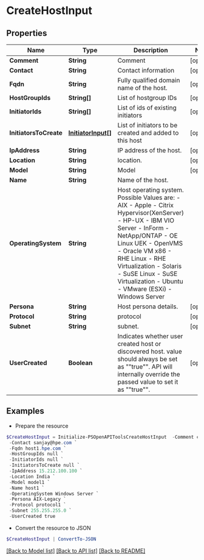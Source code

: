 # CreateHostInput
## Properties

Name | Type | Description | Notes
------------ | ------------- | ------------- | -------------
**Comment** | **String** | Comment | [optional] 
**Contact** | **String** | Contact information | [optional] 
**Fqdn** | **String** | Fully qualified domain name of the host. | [optional] 
**HostGroupIds** | **String[]** | List of hostgroup IDs | [optional] 
**InitiatorIds** | **String[]** | List of ids of existing initiators | [optional] 
**InitiatorsToCreate** | [**InitiatorInput[]**](InitiatorInput.md) | List of initiators to be created and added to this host | [optional] 
**IpAddress** | **String** | IP address of the host. | [optional] 
**Location** | **String** | location. | [optional] 
**Model** | **String** | Model | [optional] 
**Name** | **String** | Name of the host. | 
**OperatingSystem** | **String** | Host operating system. Possible Values are: - AIX - Apple - Citrix Hypervisor(XenServer) - HP-UX - IBM VIO Server - InForm - NetApp/ONTAP - OE Linux UEK - OpenVMS - Oracle VM x86 - RHE Linux - RHE Virtualization - Solaris - SuSE Linux - SuSE Virtualization - Ubuntu - VMware (ESXi) - Windows Server | 
**Persona** | **String** | Host persona details. | [optional] 
**Protocol** | **String** | protocol | [optional] 
**Subnet** | **String** | subnet. | [optional] 
**UserCreated** | **Boolean** | Indicates whether user created host or discovered host. value should always be set as &quot;&quot;true&quot;&quot;. API will internally override the passed value to set it as &quot;&quot;true&quot;&quot;. | [optional] 

## Examples

- Prepare the resource
```powershell
$CreateHostInput = Initialize-PSOpenAPIToolsCreateHostInput  -Comment comment1 `
 -Contact sanjay@hpe.com `
 -Fqdn host1.hpe.com `
 -HostGroupIds null `
 -InitiatorIds null `
 -InitiatorsToCreate null `
 -IpAddress 15.212.100.100 `
 -Location India `
 -Model model1 `
 -Name host1 `
 -OperatingSystem Windows Server `
 -Persona AIX-Legacy `
 -Protocol protocol1 `
 -Subnet 255.255.255.0 `
 -UserCreated true
```

- Convert the resource to JSON
```powershell
$CreateHostInput | ConvertTo-JSON
```

[[Back to Model list]](../README.md#documentation-for-models) [[Back to API list]](../README.md#documentation-for-api-endpoints) [[Back to README]](../README.md)

